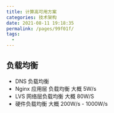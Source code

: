 ```yaml
---
title: 计算高可用方案
categories: 技术架构
date: 2021-08-11 19:18:35
permalink: /pages/99f01f/
tags: 
  - 
---
```


## 负载均衡

- DNS 负载均衡
- Nginx 应用层 负载均衡 大概 5W/s
- LVS 网络层负载均衡 大概 80W/S
- 硬件负载均衡 大概 200W/s - 1000W/s
